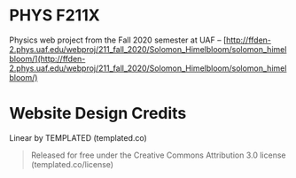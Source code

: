 # PHYS F211X
Physics web project from the Fall 2020 semester at UAF – [http://ffden-2.phys.uaf.edu/webproj/211_fall_2020/Solomon_Himelbloom/solomon_himelbloom/](http://ffden-2.phys.uaf.edu/webproj/211_fall_2020/Solomon_Himelbloom/solomon_himelbloom/)

# Website Design Credits
Linear by TEMPLATED (templated.co)
> Released for free under the Creative Commons Attribution 3.0 license (templated.co/license)
